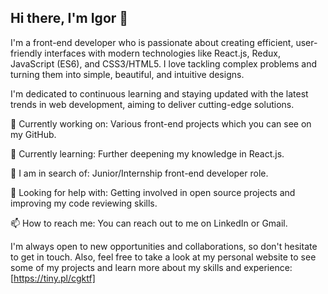 ## Hi there, I'm Igor 👋

I'm a front-end developer who is passionate about creating efficient, user-friendly interfaces with modern technologies like React.js, Redux, JavaScript (ES6), and CSS3/HTML5. I love tackling complex problems and turning them into simple, beautiful, and intuitive designs.

I'm dedicated to continuous learning and staying updated with the latest trends in web development, aiming to deliver cutting-edge solutions.

🔭 Currently working on: Various front-end projects which you can see on my GitHub.

🌱 Currently learning: Further deepening my knowledge in React.js.

👯 I am in search of: Junior/Internship front-end developer role.

🤔 Looking for help with: Getting involved in open source projects and improving my code reviewing skills.

📫 How to reach me: You can reach out to me on LinkedIn or Gmail.

I'm always open to new opportunities and collaborations, so don't hesitate to get in touch. Also, feel free to take a look at my personal website to see some of my projects and learn more about my skills and experience: [https://tiny.pl/cgktf]
